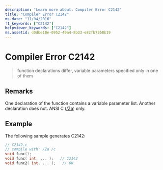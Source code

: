 ```yaml
---
description: "Learn more about: Compiler Error C2142"
title: "Compiler Error C2142"
ms.date: "11/04/2016"
f1_keywords: ["C2142"]
helpviewer_keywords: ["C2142"]
ms.assetid: d0dbe10e-0952-49a4-8b33-e82fb7558b19
---
```

# Compiler Error C2142

> function declarations differ, variable parameters specified only in one of them

## Remarks

One declaration of the function contains a variable parameter list. Another declaration does not. ANSI C ([/Za](../../build/reference/za-ze-disable-language-extensions.md)) only.

## Example

The following sample generates C2142:

```c
// C2142.c
// compile with: /Za /c
void func();
void func( int, ... );   // C2142
void func2( int, ... );   // OK
```
